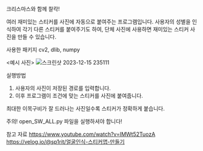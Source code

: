 크리스마스와 함께 찰칵!

여러 재미있는 스티커를 사진에 자동으로 붙여주는 프로그램입니다. 사용자의 성별을 인식하여 각기 다른 스티커를 붙여주기도 하여, 단체 사진에 사용하면 재미있는 스티커 사진을 만들 수 있습니다. 

사용한 패키지
cv2, dlib, numpy

<예시 사진>
![스크린샷 2023-12-15 235111](https://github.com/Ryan-Woong/Project_OpenSourceSW/assets/131463504/73b89be9-bf03-4717-a88c-3c6e7ac8bcca)

실행방법
1. 사용자의 사진이 저장된 경로를 입력합니다.
2. 이후 프로그램이 조건에 맞는 스티커를 사진에 붙여줍니다.

최대한 이목구비가 잘 드러나는 사진일수록 스티커가 정확하게 붙습니다.

주의! open_SW_ALL.py 파일을 실행하셔야 합니다!

참고 자료
https://www.youtube.com/watch?v=IMWt52TuozA
https://velog.io/@sp1rit/얼굴인식-스티커앱-만들기
